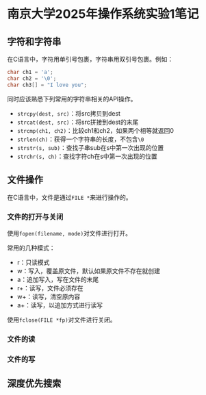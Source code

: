 # 南京大学2025年操作系统实验1笔记

## 字符和字符串

在C语言中，字符用单引号包裹，字符串用双引号包裹。例如：

```c
char ch1 = 'a';
char ch2 = '\0';
char ch3[] = "I love you";
```

同时应该熟悉下列常用的字符串相关的API操作。

- `strcpy(dest, src)`：将src拷贝到dest
- `strcat(dest, src)`：将src拼接到dest的末尾
- `strcmp(ch1, ch2)`：比较ch1和ch2，如果两个相等就返回0
- `strlen(ch)`：获得一个字符串的长度，不包含`\0`
- `strstr(s, sub)`：查找子串sub在s中第一次出现的位置
- `strchr(s, ch)`：查找字符ch在s中第一次出现的位置

## 文件操作

在C语言中，文件是通过`FILE *`来进行操作的。

### 文件的打开与关闭

使用`fopen(filename, mode)`对文件进行打开。

常用的几种模式：
- r：只读模式
- w：写入，覆盖原文件，默认如果原文件不存在就创建
- a：追加写入，写在文件的末尾
- r+：读写，文件必须存在
- w+：读写，清空原内容
- a+：读写，以追加方式进行读写

使用`fclose(FILE *fp)`对文件进行关闭。

### 文件的读

### 文件的写


## 深度优先搜索

